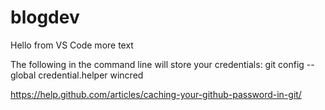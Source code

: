 # blogdev
Hello from VS Code more text

The following in the command line will store your credentials:
git config --global credential.helper wincred

https://help.github.com/articles/caching-your-github-password-in-git/